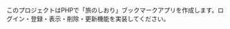 <!-- Use this file to provide workspace-specific custom instructions to Copilot. For more details, visit https://code.visualstudio.com/docs/copilot/copilot-customization#_use-a-githubcopilotinstructionsmd-file -->

このプロジェクトはPHPで「旅のしおり」ブックマークアプリを作成します。ログイン・登録・表示・削除・更新機能を実装してください。
